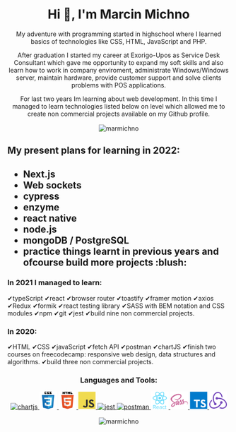 <h1 align="center">Hi 👋, I'm Marcin Michno</h1>

<p align="center">My adventure with programming started in highschool where I learned basics of technologies like CSS, HTML, JavaScript and PHP.</p>
<p align="center">After graduation I started my career at Exorigo-Upos as Service Desk Consultant which gave
me opportunity to expand my soft skills and also learn how to work in company enviroment,
administrate Windows/Windows server, maintain hardware, provide customer support and
solve clients problems with POS applications.</p>
<p align="center">For last two years Im learning about web development. In this time I managed to learn
technologies listed below on level which allowed me to create non commercial projects available on my Github profile.</p>

<p align="center"><img align="center" src="https://github-readme-streak-stats.herokuapp.com/?user=marmichno&" alt="marmichno" /></p>

<h2>My present plans for learning in 2022:<h2>
  <ul>
    <li>Next.js</li>
    <li>Web sockets</li>
    <li>cypress</li>
    <li>enzyme</li>
    <li>react native</li>
    <li>node.js</li>
    <li>mongoDB / PostgreSQL</li>
    <li>practice things learnt in previous years and ofcourse build more projects :blush:</li>
  </ul>

<h3>In 2021 I managed to learn:</h3>
    ✔typeScript
    ✔react
    ✔browser router
    ✔toastify
    ✔framer motion
    ✔axios
    ✔Redux
    ✔formik
    ✔react testing library
    ✔SASS with BEM notation and CSS modules
    ✔npm
    ✔git
    ✔jest
    ✔build nine non commercial projects.


<h3>In 2020:</h3>
    ✔HTML
    ✔CSS
    ✔javaScript
    ✔fetch API
    ✔postman
    ✔chartJS
    ✔finish two courses on freecodecamp: responsive web design, data structures and algorithms.
    ✔build three non commercial projects.
  </ul>

<h3 align="center">Languages and Tools:</h3>
<p align="center"> <a href="https://www.chartjs.org" target="_blank" rel="noreferrer"> <img src="https://www.chartjs.org/media/logo-title.svg" alt="chartjs" width="40" height="40"/> </a> <a href="https://www.w3schools.com/css/" target="_blank" rel="noreferrer"> <img src="https://raw.githubusercontent.com/devicons/devicon/master/icons/css3/css3-original-wordmark.svg" alt="css3" width="40" height="40"/> </a> <a href="https://www.w3.org/html/" target="_blank" rel="noreferrer"> <img src="https://raw.githubusercontent.com/devicons/devicon/master/icons/html5/html5-original-wordmark.svg" alt="html5" width="40" height="40"/> </a> <a href="https://developer.mozilla.org/en-US/docs/Web/JavaScript" target="_blank" rel="noreferrer"> <img src="https://raw.githubusercontent.com/devicons/devicon/master/icons/javascript/javascript-original.svg" alt="javascript" width="40" height="40"/> </a> <a href="https://jestjs.io" target="_blank" rel="noreferrer"> <img src="https://www.vectorlogo.zone/logos/jestjsio/jestjsio-icon.svg" alt="jest" width="40" height="40"/> </a> <a href="https://postman.com" target="_blank" rel="noreferrer"> <img src="https://www.vectorlogo.zone/logos/getpostman/getpostman-icon.svg" alt="postman" width="40" height="40"/> </a> <a href="https://reactjs.org/" target="_blank" rel="noreferrer"> <img src="https://raw.githubusercontent.com/devicons/devicon/master/icons/react/react-original-wordmark.svg" alt="react" width="40" height="40"/> </a> <a href="https://sass-lang.com" target="_blank" rel="noreferrer"> <img src="https://raw.githubusercontent.com/devicons/devicon/master/icons/sass/sass-original.svg" alt="sass" width="40" height="40"/> </a> <a href="https://www.typescriptlang.org/" target="_blank" rel="noreferrer"> <img src="https://raw.githubusercontent.com/devicons/devicon/master/icons/typescript/typescript-original.svg" alt="typescript" width="40" height="40"/> </a>  <a href="https://redux.js.org" target="_blank" rel="noreferrer"> <img src="https://raw.githubusercontent.com/devicons/devicon/master/icons/redux/redux-original.svg" alt="redux" width="40" height="40"/> </a> </p>

<p align="center"><img align="center" src="https://github-readme-stats.vercel.app/api/top-langs?username=marmichno&show_icons=true&locale=en&layout=compact" alt="marmichno" /></p>
